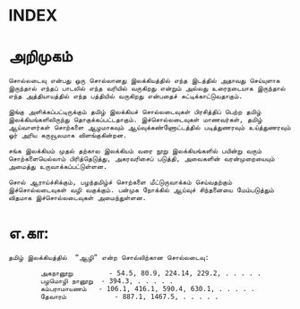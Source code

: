 # INDEX
# அறிமுகம்

    சொல்லடைவு என்பது ஒரு சொல்லானது இலக்கியத்தில் எந்த இடத்தில் அதாவது செய்யுளாக இருந்தால் எந்தப் பாடலில் எந்த வரியில் வருகிறது என்றும் அல்லது உரைநடையாக இருந்தால் எந்த அத்தியாயத்தில் எந்த பத்தியில் வருகிறது என்பதைச் சுட்டிக்காட்டுவதாகும்.
    
    இங்கு அளிக்கப்பட்டிருக்கும் தமிழ் இலக்கியச் சொல்லடைவுகள் பிரசித்திப் பெற்ற தமிழ் இலக்கியங்களிலிருந்து தொகுக்கப்பட்டதாகும். இச்சொல்லடைவுகள் மாணவர்கள், தமிழ் ஆய்வாளர்கள் சொற்களை ஆழமாகவும் ஆய்வுக்கண்ணோட்டத்தில் படித்துணரவும் உய்த்துணரவும் ஓர் அரிய கருவூலமாக விளங்குகின்றன.
    
    சங்க இலக்கியம் முதல் தற்கால இலக்கியம் வரை நூறு இலக்கியங்களில் பயின்று வரும் சொற்களையெல்லாம் பிரித்தெடுத்து, அகரவரிசைப் படுத்தி, அவைகளின் வரன்முறையையும் அமைத்து உருவாக்கப்பட்டுள்ளன.
    
    சொல் ஆராய்ச்சிக்கும், பழந்தமிழ்ச் சொற்களை மீட்டுருவாக்கம் செய்வதற்கும் இச்சொல்லடைவுகள் வழி வகுக்கும். பன்முக நோக்கில் ஆய்வுச் சிந்தனையை மேம்படுத்தும் விதமாக இச்சொல்லடைவுகள் அமைந்துள்ளன.



    
# எ.கா:
    தமிழ் இலக்கியத்தில்  “ஆழி” என்ற சொல்லிற்கான சொல்லடைவு:
    
            அகநானூறு         - 54.5, 80.9, 224.14, 229.2, . . . . .
            பழமொழி நானூறு  - 394.3, . . . . .
            கம்பராமாயணம்   - 106.1, 416.1, 590.4, 630.1, . . . . .
            தேவாரம்            - 887.1, 1467.5, . . . . .
